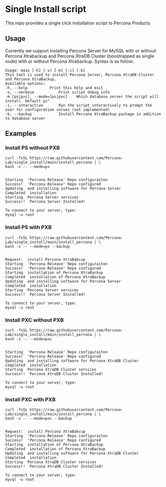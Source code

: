 # Single Install script
This repo provides a single click installation script to Percona Products


## Usage
Currently we support installing Percona Server for MySQL with or without Percona Xtrabackup and Percona XtraDB Cluster (boostrapped as single node) with or without Percona Xtrabackup.
Syntax is as follow:

```
Usage: main [-h] [-v] [-m] [-i] [-b]
This tool is used to install Percona Server, Percona XtraDB Cluster and Percona XtraBackup.
Available options:      
-h, --help			Print this help and exit
-v, --verbose			Print script debug info 
-m [ps|pxc], --mode=[ps|pxc]	Which database server the script will install. Default ps"
-i, --interactive		Run the script interactively to prompt the user for configuration values (not implemented)
-b, --backup			Install Percona XtraBackup package in addition to database server
```

## Examples

### Install PS without PXB

```
curl -fsSL https://raw.githubusercontent.com/Percona-Lab/single_install/main/install_percona | \
bash -s -- --mode=ps


Starting  'Percona Release' Repo configuraiton
Success!  'Percona Release' Repo configured
Updating  and installing software for Percona Server
Completed  installation
Starting  Percona Server services
Success!!  Percona Server Installed!

To connect to your server, type:
mysql -u root

```

### Install PS with PXB

```
curl -fsSL https://raw.githubusercontent.com/Percona-Lab/single_install/main/install_percona | \
bash -s -- --mode=ps --backup


Request:  install Percona XtraBakcup
Starting  'Percona Release' Repo configuraiton
Success!  'Percona Release' Repo configured
Starting  installation of Percona XtraBackup
Completed  installation of Percona XtraBackup
Updating  and installing software for Percona Server
Completed  installation
Starting  Percona Server services
Success!!  Percona Server Installed!

To connect to your server, type:
mysql -u root

```

### Install PXC without PXB

```
curl -fsSL https://raw.githubusercontent.com/Percona-Lab/single_install/main/install_percona | \
bash -s -- --mode=pxc


Starting  'Percona Release' Repo configuraiton
Success!  'Percona Release' Repo configured
Updating  and installing software for Percona XtraDB Cluster
Completed  installation
Starting  Percona XtraDB Cluster services
Success!!  Percona XtraDB Cluster Installed!

To connect to your server, type:
mysql -u root

```

### Install PXC with PXB

```
curl -fsSL https://raw.githubusercontent.com/Percona-Lab/single_install/main/install_percona | \
bash -s -- --mode=pxc --backup


Request:  install Percona XtraBakcup
Starting  'Percona Release' Repo configuraiton
Success!  'Percona Release' Repo configured
Starting  installation of Percona XtraBackup
Completed  installation of Percona XtraBackup
Updating  and installing software for Percona XtraDB Cluster
Completed  installation
Starting  Percona XtraDB Cluster services
Success!!  Percona XtraDB Cluster Installed!

To connect to your server, type:
mysql -u root

```